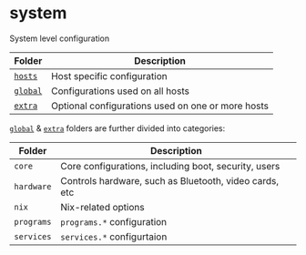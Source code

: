 # system

System level configuration

| Folder                    | Description                                       |
| ------------------------- | ------------------------------------------------- |
| [`hosts`](hosts)   | Host specific configuration                       |
| [`global`](global) | Configurations used on all hosts                  |
| [`extra`](extra)   | Optional configurations used on one or more hosts |

[`global`](global) & [`extra`](extra) folders are further divided into categories:

| Folder        | Description                                            |
| ------------- | ------------------------------------------------------ |
| `core`        | Core configurations, including boot, security, users   |
| `hardware`    | Controls hardware, such as Bluetooth, video cards, etc |
| `nix`         | Nix-related options                                    |
| `programs`    | `programs.*` configuration                             |
| `services`    | `services.*` configurtaion                             |